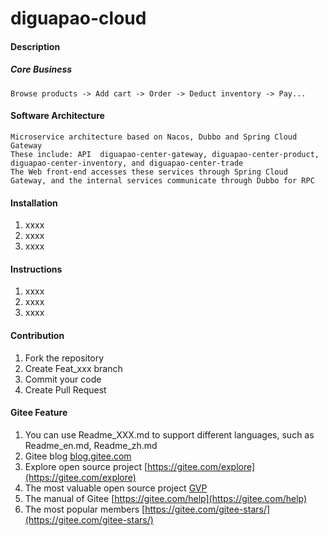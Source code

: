 # diguapao-cloud

#### Description

##### Core Business

    Browse products -> Add cart -> Order -> Deduct inventory -> Pay...

#### Software Architecture

    Microservice architecture based on Nacos, Dubbo and Spring Cloud Gateway
    These include: API  diguapao-center-gateway, diguapao-center-product, diguapao-center-inventory, and diguapao-center-trade
    The Web front-end accesses these services through Spring Cloud Gateway, and the internal services communicate through Dubbo for RPC

#### Installation

1. xxxx
2. xxxx
3. xxxx

#### Instructions

1. xxxx
2. xxxx
3. xxxx

#### Contribution

1. Fork the repository
2. Create Feat_xxx branch
3. Commit your code
4. Create Pull Request

#### Gitee Feature

1. You can use Readme\_XXX.md to support different languages, such as Readme\_en.md, Readme\_zh.md
2. Gitee blog [blog.gitee.com](https://blog.gitee.com)
3. Explore open source project [https://gitee.com/explore](https://gitee.com/explore)
4. The most valuable open source project [GVP](https://gitee.com/gvp)
5. The manual of Gitee [https://gitee.com/help](https://gitee.com/help)
6. The most popular members  [https://gitee.com/gitee-stars/](https://gitee.com/gitee-stars/)
